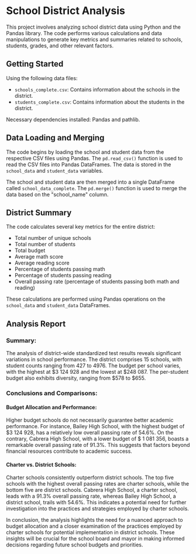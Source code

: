 # School District Analysis

This project involves analyzing school district data using Python and the Pandas library. The code performs various calculations and data manipulations to generate key metrics and summaries related to schools, students, grades, and other relevant factors.

## Getting Started

Using the following data files:

- `schools_complete.csv`: Contains information about the schools in the district.
- `students_complete.csv`: Contains information about the students in the district.

Necessary dependencies installed: Pandas and pathlib.

## Data Loading and Merging

The code begins by loading the school and student data from the respective CSV files using Pandas. The `pd.read_csv()` function is used to read the CSV files into Pandas DataFrames. The data is stored in the `school_data` and `student_data` variables.

The school and student data are then merged into a single DataFrame called `school_data_complete`. The `pd.merge()` function is used to merge the data based on the "school_name" column.

## District Summary

The code calculates several key metrics for the entire district:

- Total number of unique schools
- Total number of students
- Total budget
- Average math score
- Average reading score
- Percentage of students passing math
- Percentage of students passing reading
- Overall passing rate (percentage of students passing both math and reading)

These calculations are performed using Pandas operations on the `school_data` and `student_data` DataFrames.

## Analysis Report

### Summary:
The analysis of district-wide standardized test results reveals significant variations in school performance. The district comprises 15 schools, with student counts ranging from 427 to 4976. The budget per school varies, with the highest at $3 124 928 and the lowest at $248 087. The per-student budget also exhibits diversity, ranging from $578 to $655.

### Conclusions and Comparisons:

#### Budget Allocation and Performance:

Higher budget schools do not necessarily guarantee better academic performance. For instance, Bailey High School, with the highest budget of $3 124 928, has a relatively low overall passing rate of 54.6%. On the contrary, Cabrera High School, with a lower budget of $ 1 081 356, boasts a remarkable overall passing rate of 91.3%. This suggests that factors beyond financial resources contribute to academic success.

#### Charter vs. District Schools:

Charter schools consistently outperform district schools. The top five schools with the highest overall passing rates are charter schools, while the bottom five are district schools. Cabrera High School, a charter school, leads with a 91.3% overall passing rate, whereas Bailey High School, a district school, trails with 54.6%. This indicates a potential need for further investigation into the practices and strategies employed by charter schools.

In conclusion, the analysis highlights the need for a nuanced approach to budget allocation and a closer examination of the practices employed by charter schools for potential implementation in district schools. These insights will be crucial for the school board and mayor in making informed decisions regarding future school budgets and priorities.

